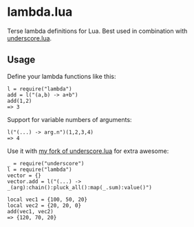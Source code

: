 # lambda.lua
Terse lambda definitions for Lua. Best used in combination with [underscore.lua](https://github.com/mirven/underscore.lua).

## Usage
Define your lambda functions like this:

    l = require("lambda")
    add = l("(a,b) -> a+b")
    add(1,2)
    => 3

Support for variable numbers of arguments:

    l("(...) -> arg.n")(1,2,3,4)
    => 4

Use it with [my fork of underscore.lua](https://github.com/mkilling/underscore.lua/tree/develop) for extra awesome:

    _ = require("underscore")
    l = require("lambda")
    vector = {}
    vector.add = l("(...) -> _(arg):chain():pluck_all():map(_.sum):value()")

    local vec1 = {100, 50, 20}
    local vec2 = {20, 20, 0}
    add(vec1, vec2)
    => {120, 70, 20}
